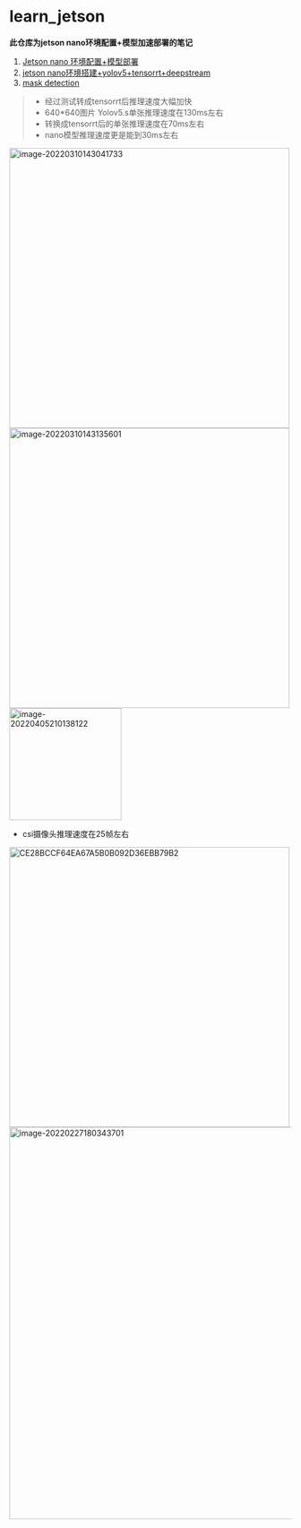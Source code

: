 # learn_jetson

<div id="top"></div>

**此仓库为jetson nano环境配置+模型加速部署的笔记**



1. [Jetson nano 环境配置+模型部署](https://github.com/yin-qiyu/learn_jetson/blob/master/1.Environment%20configuration.md)
2. [jetson nano环境搭建+yolov5+tensorrt+deepstream](https://github.com/yin-qiyu/learn_jetson/blob/master/2.%20yolov5%2Btensorrt%2Bdeepstream.md)
2. [mask detection](https://github.com/yin-qiyu/learn_jetson/blob/master/3.%E5%8F%A3%E7%BD%A9%E6%A3%80%E6%B5%8Bdemo.md)

> - 经过测试转成tensorrt后推理速度大幅加快
> - 640*640图片 Yolov5.s单张推理速度在130ms左右
> - 转换成tensorrt后的单张推理速度在70ms左右
> - nano模型推理速度更是能到30ms左右

<img src="https://yqypicbed.oss-cn-hangzhou.aliyuncs.com/typoraoss/image-20220310143041733.png" alt="image-20220310143041733" width="500"  />

<img src="https://yqypicbed.oss-cn-hangzhou.aliyuncs.com/typoraoss/image-20220310143135601.png" alt="image-20220310143135601" width="500" />

<img src="https://yqypicbed.oss-cn-hangzhou.aliyuncs.com/typoraoss/image-20220405210138122.png" alt="image-20220405210138122" width="200" />



- csi摄像头推理速度在25帧左右

<img src="https://yqypicbed.oss-cn-hangzhou.aliyuncs.com/typoraoss/CE28BCCF64EA67A5B0B092D36EBB79B2.jpg" alt="CE28BCCF64EA67A5B0B092D36EBB79B2" width="500"  />

<img src="https://yqypicbed.oss-cn-hangzhou.aliyuncs.com/typoraoss/image-20220227180343701.png" alt="image-20220227180343701" width="700" />






